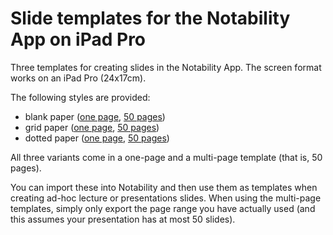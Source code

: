 # Slide templates for the Notability App on iPad Pro

Three templates for creating slides in the Notability App. The screen
format works on an iPad Pro (24x17cm).

The following styles are provided:

- blank paper ([one page](https://github.com/bjoseru/notability-ipad-pro-slide-templates/raw/master/blank-one.pdf), [50 pages](https://github.com/bjoseru/notability-ipad-pro-slide-templates/raw/master/blank-50.pdf))
- grid paper ([one page](https://github.com/bjoseru/notability-ipad-pro-slide-templates/raw/master/grid-one.pdf), [50 pages](https://github.com/bjoseru/notability-ipad-pro-slide-templates/raw/master/grid-50.pdf))
- dotted paper ([one page](https://github.com/bjoseru/notability-ipad-pro-slide-templates/raw/master/dotted-one.pdf), [50 pages](https://github.com/bjoseru/notability-ipad-pro-slide-templates/raw/master/dotted-50.pdf))


All three variants come in a one-page and a multi-page template (that
is, 50 pages).

You can import these into Notability and then use them as templates
when creating ad-hoc lecture or presentations slides. When using the
multi-page templates, simply only export the page range you have
actually used (and this assumes your presentation has at most 50
slides).
